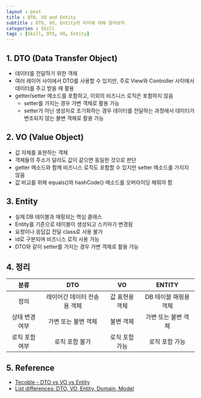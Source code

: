 ```yaml
---
layout : post
title : DTO, VO and Entity
subtitle : DTO, VO, Entity의 차이에 대해 알아보자
categories : Skill
tags : [Skill, DTO, VO, Entity]
---
```


## 1. DTO (Data Transfer Object)
- 데이터를 전달하기 위한 객체
- 여러 레이어 사이에서 DTO를 사용할 수 있지만, 주로 View와 Controller 사이에서 데이터를 주고 받을 때 활용
- getter/setter 메소드를 포함하고, 이외의 비즈니스 로직은 포함하지 않음
  - setter를 가지는 경우 가변 객체로 활용 가능
  - setter가 아닌 생성자로 초기화하는 경우 데이터를 전달하는 과정에서 데이터가 변조되지 않는 불변 객체로 활용 가능 

## 2. VO (Value Object)
- 값 자체를 표현하는 객체
- 객체들의 주소가 달라도 값이 같으면 동일한 것으로 판단
- getter 메소드와 함께 비즈니스 로직도 포함할 수 있지만 setter 메소드를 가지지 않음
- 값 비교를 위해 equals()와 hashCode() 메소드를 오버라이딩 해줘야 함

## 3. Entity
- 실제 DB 테이블과 매핑되는 핵심 클래스
- Entity를 기준으로 테이블이 생성되고 스키마가 변경됨
- 요청이나 응답값 전달 class로 사용 불가
- id로 구분되며 비즈니스 로직 사용 가능
- DTO와 같이 setter를 가지는 경우 가변 객체로 활용 가능

## 4. 정리


|      분류      |             DTO             |       VO       |         ENTITY        |
|:--------------:|:---------------------------:|:--------------:|:---------------------:|
|      정의      | 레이어간 데이터 전송용 객체 | 값 표현용 객체 | DB 테이블 매핑용 객체 |
| 상태 변경 여부 |     가변 또는 불변 객체     |    불변 객체   |  가변 또는 불변 객체  |
| 로직 포함 여부 |        로직 포함 불가       | 로직 포함 가능 |     로직 포함 가능    |

## 5. Reference
- [Tecoble - DTO vs VO vs Entity](https://tecoble.techcourse.co.kr/post/2021-05-16-dto-vs-vo-vs-entity/)
- [List differences: DTO, VO, Entity, Domain, Model](https://stackoverflow.com/questions/72025894/list-differences-dto-vo-entity-domain-model)
